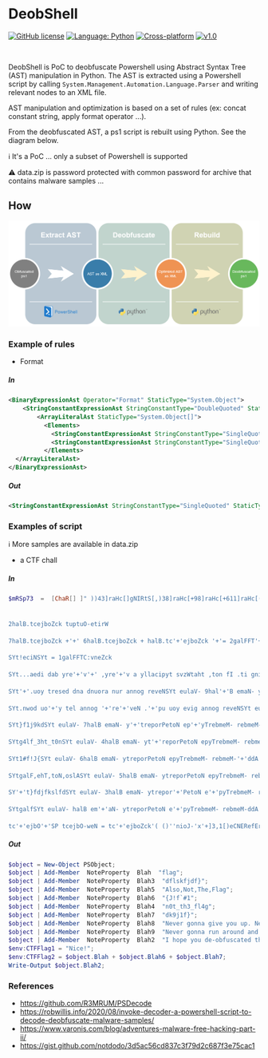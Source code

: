 # DeobShell

[![GitHub license](https://img.shields.io/badge/license-MIT-blue.svg)](LICENSE.MIT)
[![Language: Python](https://img.shields.io/badge/Language-Python-brightgreen.svg?tyle=flat-square)](#)
[![Cross-platform](https://img.shields.io/badge/Platform-All-0078d7.svg)](#)
[![v1.0](https://img.shields.io/badge/Version-1.0-ff5733.svg)](#)

<br />

DeobShell is PoC to deobfuscate Powershell using Abstract Syntax Tree (AST) manipulation in Python.
The AST is extracted using a Powershell script by calling `System.Management.Automation.Language.Parser` and
writing relevant nodes to an XML file.

AST manipulation and optimization is based on a set of rules (ex: concat constant string, apply format operator ...).

From the deobfuscated AST, a ps1 script is rebuilt using Python.
See the diagram below.

:information_source: It's a PoC ... only a subset of Powershell is supported

:warning: data.zip is password protected with common password for archive that contains malware samples ...

## How

<p align="center">
  <img alt="diagram" src="assets/diagram.png" width="600">
</p>

### Example of rules

- Format

##### In
```xml
<BinaryExpressionAst Operator="Format" StaticType="System.Object">
    <StringConstantExpressionAst StringConstantType="DoubleQuoted" StaticType="string">{0}{1}</StringConstantExpressionAst>
        <ArrayLiteralAst StaticType="System.Object[]">
          <Elements>
            <StringConstantExpressionAst StringConstantType="SingleQuoted" StaticType="string">c</StringConstantExpressionAst>
            <StringConstantExpressionAst StringConstantType="SingleQuoted" StaticType="string">AcA</StringConstantExpressionAst>
          </Elements>
  </ArrayLiteralAst>
</BinaryExpressionAst>
```
##### Out
```xml
<StringConstantExpressionAst StringConstantType="SingleQuoted" StaticType="string">cAcA</StringConstantExpressionAst>
```

### Examples of script

:information_source: More samples are available in data.zip 

- a CTF chall

##### In

```powershell
$mRSp73  =  [ChaR[] ]" ))43]raHc[]gNIRtS[,)38]raHc[+98]raHc[+611]raHc[((eCAlper.)421]raHc[]gNIRtS[,'5IP'(eCAlper.)'$',)09]raHc[+99]raHc[+701]raHc[((eCAlper.)93]raHc[]gNIRtS[,'vzW'(eCAlper.)'


2halB.tcejboZck tuptuO-etirW

7halB.tcejboZck +'+' 6halB.tcejboZck + halB.tc'+'ejboZck '+'= 2galFFT'+'C:'+'vneZck

SYt!eciNSYt = 1galFFTC:vneZck

SYt...aedi dab yre'+'v'+' ,yre'+'v a yllacipyt svzWtaht ,ton fI .ti gninnur erofeb siht detacsufbo-ed uoy epoh ISYt eulaV- 2halB emaN- '+'ytreporPetoN epy'+'TrebmeM- rebmeM-ddA 5IP tcejboZck

SYt'+'.uoy tresed dna dnuora nur annog reveNSYt eulaV- 9hal'+'B emaN- ytreporPetoN epyTrebmeM- rebmeM-ddA 5'+'IP tcejboZck

SYt.nwod uo'+'y tel annog '+'re'+'veN .'+'pu uoy evig annog reveNSYt eulaV- 8halB emaN- ytreporPetoN epyTrebm'+'eM- rebmeM-d'+'dA 5IP tcejboZck

SYt}f1j9kdSYt eulaV- 7halB emaN- y'+'treporPetoN ep'+'yTrebmeM- rebmeM-ddA 5IP tcejboZck

SYtg4lf_3ht_t0nSYt eulaV- 4halB emaN- yt'+'reporPetoN epyTrebmeM- rebmeM-ddA 5IP tcejboZck

SYt1#f!J{SYt eulaV- 6halB emaN- ytreporPetoN epyTrebmeM- rebmeM-'+'ddA 5IP tcejboZck

SYtgalF,ehT,toN,oslASYt eulaV- 5halB emaN- ytreporPetoN epyTrebmeM- rebmeM-ddA 5IP tcejboZck

SY'+'t}fdjfkslfdSYt eulaV- 3halB emaN- ytrepor'+'PetoN e'+'pyTrebmeM- rebmeM-ddA 5IP tcejboZ'+'ck

SYtgalfSYt eulaV- halB em'+'aN- ytreporPetoN e'+'pyTrebmeM- rebmeM-ddA 5IP tcej'+'boZck

tc'+'ejbO'+'SP tcejbO-weN = tc'+'ejboZck'( ()''nioJ-'x'+]3,1[)eCNERefErpESoBreV$]GniRTS[( (. " ;[aRRAy]::REVerse($MrSp73);. ( 'IeX') ( -JoiN$MrSp73)
```

##### Out

```powershell
$object = New-Object PSObject;
$object | Add-Member  NoteProperty  Blah  "flag";
$object | Add-Member  NoteProperty  Blah3  "dflskfjdf}";
$object | Add-Member  NoteProperty  Blah5  "Also,Not,The,Flag";
$object | Add-Member  NoteProperty  Blah6  "{J!f`#1";
$object | Add-Member  NoteProperty  Blah4  "n0t_th3_fl4g";
$object | Add-Member  NoteProperty  Blah7  "dk9j1f}";
$object | Add-Member  NoteProperty  Blah8  "Never gonna give you up. Never gonna let you down.";
$object | Add-Member  NoteProperty  Blah9  "Never gonna run around and desert you.";
$object | Add-Member  NoteProperty  Blah2  "I hope you de-obfuscated this before running it. If not, that''s typically a very, very bad idea...";
$env:CTFFlag1 = "Nice!";
$env:CTFFlag2 = $object.Blah + $object.Blah6 + $object.Blah7;
Write-Output $object.Blah2;
```

### References 

- https://github.com/R3MRUM/PSDecode
- https://robwillis.info/2020/08/invoke-decoder-a-powershell-script-to-decode-deobfuscate-malware-samples/
- https://www.varonis.com/blog/adventures-malware-free-hacking-part-ii/
- https://gist.github.com/notdodo/3d5ac56cd837c3f79d2c687f3e75cac1
